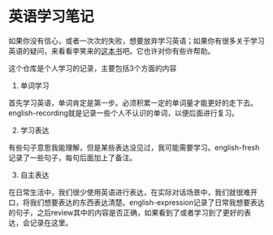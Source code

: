 # 英语学习笔记

如果你没有信心，或者一次次的失败，想要放弃学习英语；如果你有很多关于学习英语的疑问，来看看李笑来的[这本书](https://github.com/xiaolai/everyone-can-use-english)吧。它也许对你有些许帮助。

这个仓库是个人学习的记录，主要包括3个方面的内容

1. 单词学习

首先学习英语，单词肯定是第一步。必须积累一定的单词量才能更好的走下去。english-recording就是记录一些个人不认识的单词，以便后面进行复习。


2. 学习表达

有些句子意思我能理解，但是某些表达没见过，我可能需要学习。english-fresh记录了一些句子，每句后面加上了备注。

3. 自主表达

在日常生活中，我们很少使用英语进行表达，在实际对话场景中，我们就很难开口，将我们想要表达的东西表达清楚。english-expression记录了日常我想要表达的句子，之后review其中的内容是否正确，如果看到了或者学习到了更好的表达，会记录在这里。

